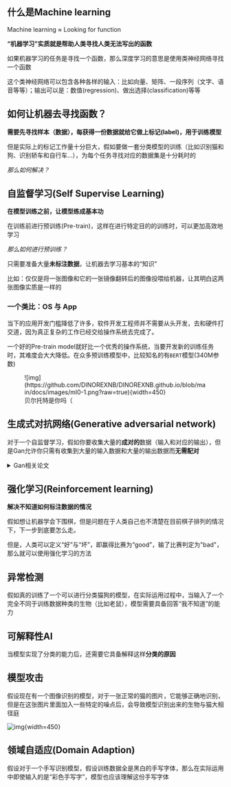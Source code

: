 ## 什么是Machine learning

Machine learning $\approx$ Looking for function

**“机器学习”实质就是帮助人类寻找人类无法写出的函数**

如果机器学习的任务是寻找一个函数，那么深度学习的意思是使用类神经网络寻找一个函数

这个类神经网络可以包含各种各样的输入：比如向量、矩阵、一段序列（文字、语音等等）；输出可以是：数值(regression)、做出选择(classification)等等

## 如何让机器去寻找函数？

**需要先寻找样本（数据），每获得一份数据就给它做上标记(label)，用于训练模型**

但是实际上的标记工作量十分巨大，假如要做一套分类模型的训练（比如识别猫和狗、识别轿车和自行车...），为每个任务寻找对应的数据集是十分耗时的

*那么如何解决？*

## 自监督学习(Self Supervise Learning)

**在模型训练之前，让模型练成基本功**

在训练前进行预训练(Pre-train)，这样在进行特定目的的训练时，可以更加高效地学习

*那么如何进行预训练？*

只需要准备大量**未标注数据**，让机器去学习基本的“知识”

比如：仅仅是将一张图像和它的一张镜像翻转后的图像投喂给机器，让其明白这两张图像实质是一样的

### 一个类比：OS 与 App

当下的应用开发门槛降低了许多，软件开发工程师并不需要从头开发，去和硬件打交道，因为真正复杂的工作已经交给操作系统去完成了。

一个好的Pre-train model就好比一个优秀的操作系统，当要开发新的训练任务时，其难度会大大降低。在众多预训练模型中，比较知名的有`BERT`模型(340M参数)

<figure markdown>
![img](https://github.com/DINOREXNB/DINOREXNB.github.io/blob/main/docs/images/ml0-1.png?raw=true){width=450}
<figcaption>贝尔托特是你吗（</figcaption>
</figure>

## 生成式对抗网络(Generative adversarial network)

对于一个自监督学习，假如你要收集大量的**成对的**数据（输入和对应的输出），但是Gan允许你只需有收集到大量的输入数据和大量的输出数据而**无需配对**

<details>
    <summary>Gan相关论文</summary>

<a href="https://arxiv.org/abs/1804.00316">https://arxiv.org/abs/1804.00316</a><br>

<a href="https://arxiv.org/abs/1812.09323">https://arxiv.org/abs/1812.09323</a><br>

<a href="https://arxiv.org/abs/1904.04100">https://arxiv.org/abs/1904.04100</a><br>

<a href="https://arxiv.org/abs/2105.11084">https://arxiv.org/abs/2105.11084</a><br>

</details>

## 强化学习(Reinforcement learning)

**解决不知道如何标注数据的情况**

假如想让机器学会下围棋，但是问题在于人类自己也不清楚在目前棋子排列的情况下，下一步到底要怎么走。

但是，人类可以定义“好”与“坏”，即赢得比赛为“good”，输了比赛判定为"bad"，那么就可以使用强化学习的方法

## 异常检测

假如真的训练了一个可以进行分类猫狗的模型，在实际运用过程中，当输入了一个完全不同于训练数据种类的生物（比如老鼠），模型需要具备回答“我不知道”的能力

## 可解释性AI

当模型实现了分类的能力后，还需要它具备解释这样**分类的原因**

## 模型攻击

假设现在有一个图像识别的模型，对于一张正常的猫的图片，它能够正确地识别，但是在这张图片里面加入一些特定的噪点后，会导致模型识别出来的生物与猫大相径庭

![img](https://github.com/DINOREXNB/DINOREXNB.github.io/blob/main/docs/images/ml0-2.png?raw=true){width=450}

## 领域自适应(Domain Adaption)

假设对于一个手写识别模型，假设训练数据全是黑白的手写字体，那么在实际运用中即使输入的是“彩色手写字”，模型也应该理解这份手写字体
